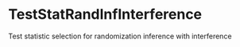 TestStatRandInfInterference
===========================

Test statistic selection for randomization inference with interference
